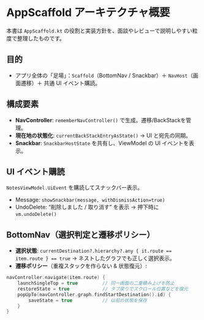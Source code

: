 # AppScaffold アーキテクチャ概要

本書は `AppScaffold.kt` の役割と実装方針を、面談やレビューで説明しやすい粒度で整理したものです。

## 目的
- アプリ全体の「足場」：`Scaffold`（BottomNav / Snackbar）＋ `NavHost`（画面遷移）＋ 共通 UI イベント購読。

## 構成要素
- **NavController**: `rememberNavController()` で生成。遷移/BackStackを管理。
- **現在地の状態化**: `currentBackStackEntryAsState()` → UI と宛先の同期。
- **Snackbar**: `SnackbarHostState` を共有し、ViewModel の UI イベントを表示。

## UI イベント購読
`NotesViewModel.UiEvent` を購読してスナックバー表示。
- Message: `showSnackbar(message, withDismissAction=true)`
- UndoDelete: “削除しました / 取り消す” を表示 → 押下時に `vm.undoDelete()`

## BottomNav（選択判定と遷移ポリシー）
- **選択状態**: `currentDestination?.hierarchy?.any { it.route == item.route } == true`
  → ネストしたグラフでも正しく選択表示。
- **遷移ポリシー**（重複スタックを作らない & 状態復元）:

```kotlin
navController.navigate(item.route) {
    launchSingleTop = true         // 同一画面の二重積み上げを防止
    restoreState = true            // タブ戻りでスクロール位置などを復元
    popUpTo(navController.graph.findStartDestination().id) {
        saveState = true           // 以前の状態を保存
    }
}
